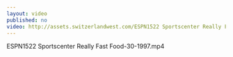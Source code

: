 ```yaml
---
layout: video
published: no
video: http://assets.switzerlandwest.com/ESPN1522 Sportscenter Really Fast Food-30-1997.mp4
---
```

ESPN1522 Sportscenter Really Fast Food-30-1997.mp4
